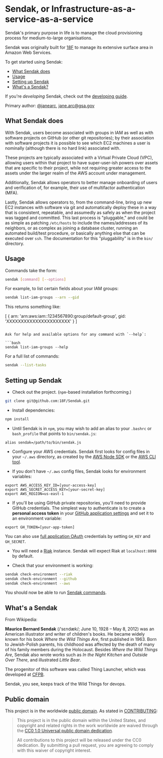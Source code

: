 # Sendak, or Infrastructure-as-a-service-as-a-service

Sendak's primary purpose in life is to manage the cloud provisioning process
for medium-to-large organisations.

Sendak was originally built for [18F](https://18f.gsa.gov) to manage its
extensive surface area in Amazon Web Services.

To get started using Sendak:

* [What Sendak does](#what-sendak-does)
* [Usage](#usage)
* [Setting up Sendak](#setting-up-sendak)
* [What's a Sendak?](#whats-a-sendak)

If you're _developing_ Sendak, check out the [developing guide](DEVELOPING.md).

Primary author: [@janearc](https://github.com/janearc), jane.arc@gsa.gov

## What Sendak does

With Sendak, users become associated with groups in IAM as well as with
software projects on GitHub (or other git repositories); by their association
with software projects it is possible to see which EC2 machines a user is
nominally (although there is no hard link) associated with.

These projects are typically associated with a Virtual Private Cloud (VPC),
allowing users within that project to have super-user-ish powers over assets
that are specific to their project, while not requiring greater access to the
assets under the larger realm of the AWS account under management.

Additionally, Sendak allows operators to better manage onboarding of users and
verification of, for example, their use of multifactor authentication (MFA).

Lastly, Sendak allows operators to, from the command-line, bring up new EC2
instances with software via git and automatically deploy these in a way that
is consistent, repeatable, and assumedly as safely as when the project was
tagged and committed. This last process is "pluggable," and could be as simple
as patching `/etc/hosts` to include the names/addresses of its neighbors, or
as complex as joining a database cluster, running an automated build/test
procedure, or basically anything else that can be executed over `ssh`. The
documentation for this "pluggability" is in the `bin/` directory.

## Usage

Commands take the form:

```bash
sendak [command] [--options]
```

For example, to list certain fields about your IAM groups:

```bash
sendak list-iam-groups --arn --gid
```

This returns something like:

[ { arn: 'arn:aws:iam::1234567890:group/default-group',
    gid: 'XXXXXXXXXXXXXXXXXXXXXX' } ]
```

Ask for help and available options for any command with `--help`:

```bash
sendak list-iam-groups --help
```

For a full list of commands:

```bash
sendak --list-tasks
```

## Setting up Sendak

* Check out the project. (`npm`-based installation forthcoming.)

```bash
git clone git@github.com:18F/Sendak.git
```

* Install dependencies:

```bash
npm install
```

* Until Sendak is in `npm`, you may wish to add an alias to your `.bashrc` or
`bash_profile` that points to `bin/sendak.js`:

```
alias sendak=/path/to/bin/sendak.js
```

* Configure your AWS credentials. Sendak first looks for config files in your `~/.aws` directory, as created by the [AWS Node SDK](http://docs.aws.amazon.com/AWSJavaScriptSDK/guide/node-configuring.html) or the [AWS CLI tool](https://aws.amazon.com/cli/).

* If you don't have `~/.aws` config files, Sendak looks for environment variables:

```
export AWS_ACCESS_KEY_ID=[your-access-key]
export AWS_SECRET_ACCESS_KEY=[your-secret-key]
export AWS_REGION=us-east-1
```

* If you'll be using GitHub private repositories, you'll need to provide GitHub credentials. The simplest way to authenticate is to create a **personal access token** in your [GitHub application settings](https://github.com/settings/applications) and set it to an environment variable:

```
export GH_TOKEN=[your-app-token]
```

You can also use
[full application OAuth](https://developer.github.com/v3/oauth/) credentials
by setting `GH_KEY` and `GH_SECRET`.

* You will need a [Riak](https://github.com/basho/riak) instance. Sendak will expect Riak at `localhost:8098` by default.

* Check that your environment is working:

```bash
sendak check-environment --riak
sendak check-environment --github
sendak check-environment --aws
```

You should now be able to run [Sendak commands](#usage).

## What's a Sendak

From Wikipedia:

**Maurice Bernard Sendak** (/ˈsɛndæk/; June 10, 1928 – May 8, 2012) was
an American illustrator and writer of children's books. He became widely
known for his book *Where the Wild Things Are*, first published in 1963. Born
to Jewish-Polish parents, his childhood was affected by the death of many of
his family members during the Holocaust. Besides *Where the Wild Things Are*,
Sendak also wrote works such as *In the Night Kitchen* and *Outside Over
There*, and illustrated *Little Bear*.

The progenitor of this software was called Thing Launcher, which was developed
at [CFPB](http://www.consumerfinance.gov/).

Sendak, you see, keeps track of the Wild Things for devops.


## Public domain

This project is in the worldwide [public domain](LICENSE.md). As stated in
[CONTRIBUTING](CONTRIBUTING.md):

> This project is in the public domain within the United States, and copyright
> and related rights in the work worldwide are waived through the
> [CC0 1.0 Universal public domain dedication](https://creativecommons.org/publicdomain/zero/1.0/).
>
> All contributions to this project will be released under the CC0 dedication.
> By submitting a pull request, you are agreeing to comply with this waiver of
> copyright interest.
